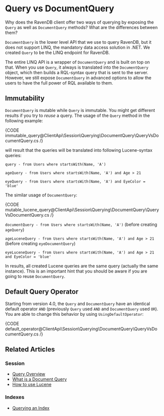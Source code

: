 # Query vs DocumentQuery

Why does the RavenDB client offer two ways of querying by exposing the `Query` as well as `DocumentQuery` methods? What are the differences between them?

`DocumentQuery` is the lower level API that we use to query RavenDB, but it does not support LINQ, the mandatory data access solution in .NET. We created `Query` to be the LINQ endpoint for RavenDB. 

The entire LINQ API is a wrapper of `DocumentQuery` and is built on top on that. 
When you use `Query`, it always is translated into the `DocumentQuery` object, which then builds a RQL-syntax query that is sent to the server.
However, we still expose `DocumentQuery` in advanced options to allow the users to have the full power of RQL available to them. 

## Immutability

`DocumentQuery` is mutable while `Query` is immutable. You might get different results if you try to *reuse* a query. The usage of the `Query` method in the following example:

{CODE immutable_query@ClientApi\Session\Querying\DocumentQuery\QueryVsDocumentQuery.cs /}

will result that the queries will be translated into following Lucene-syntax queries:

`query - from Users where startsWith(Name, 'A')`

`ageQuery - from Users where startsWith(Name, 'A') and Age > 21`

`eyeQuery - from Users where startsWith(Name, 'A') and EyeColor = 'blue'`

The similar usage of `DocumentQuery`:

{CODE mutable_lucene_query@ClientApi\Session\Querying\DocumentQuery\QueryVsDocumentQuery.cs /}

`documentQuery - from Users where startsWith(Name, 'A')` (before creating `ageQuery`)

`ageLuceneQuery - from Users where startsWith(Name, 'A') and Age > 21` (before creating `eyeDocumentQuery`)

`eyeLuceneQuery - from Users where startsWith(Name, 'A') and Age > 21 and EyeColor = 'blue'`

In results, all created Lucene queries are the same query (actually the same instance). This is an important hint that you should be aware if you are going to reuse `DocumentQuery`.

## Default Query Operator

Starting from version 4.0, the `Query` and `DocumentQuery` have an identical default operator `AND` (previously `Query` used `AND` and `DocumentQuery` used `OR`). You are able to change this behavior by using `UsingDefaultOperator`:
        
{CODE default_operator@ClientApi\Session\Querying\DocumentQuery\QueryVsDocumentQuery.cs /}

## Related Articles

### Session 

- [Query Overview](../../../../client-api/session/querying/how-to-query)
- [What is a Document Query](../../../../client-api/session/querying/document-query/what-is-document-query)
- [How to use Lucene](../../../../client-api/session/querying/document-query/how-to-use-lucene)

### Indexes

- [Querying an Index](../../../../indexes/querying/query-index)